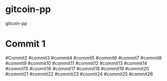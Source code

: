 # gitcoin-pp
gitcoin-pp
# Commit 1
#Commit2
#commit3
#commit4
#commit5
#commit6
#commit7
#commit8
#commit9
#commit10
#commit11
#commit12
#commit13
#commit14
#commit15
#coomit16
#commit17
#commit18
#commit19
#commit20
#commit21
#commit22
#commit23
#coomit24
#commit25
#commit26
